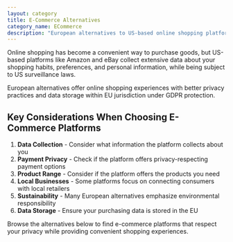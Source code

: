 ```yaml
---
layout: category
title: E-Commerce Alternatives
category_name: ECommerce
description: "European alternatives to US-based online shopping platforms like Amazon and eBay. These services offer online shopping while keeping your purchasing data and preferences in the EU."
---
```


Online shopping has become a convenient way to purchase goods, but US-based platforms like Amazon and eBay collect extensive data about your shopping habits, preferences, and personal information, while being subject to US surveillance laws.

European alternatives offer online shopping experiences with better privacy practices and data storage within EU jurisdiction under GDPR protection.

## Key Considerations When Choosing E-Commerce Platforms

1. **Data Collection** - Consider what information the platform collects about you
2. **Payment Privacy** - Check if the platform offers privacy-respecting payment options
3. **Product Range** - Consider if the platform offers the products you need
4. **Local Businesses** - Some platforms focus on connecting consumers with local retailers
5. **Sustainability** - Many European alternatives emphasize environmental responsibility
6. **Data Storage** - Ensure your purchasing data is stored in the EU

Browse the alternatives below to find e-commerce platforms that respect your privacy while providing convenient shopping experiences.
